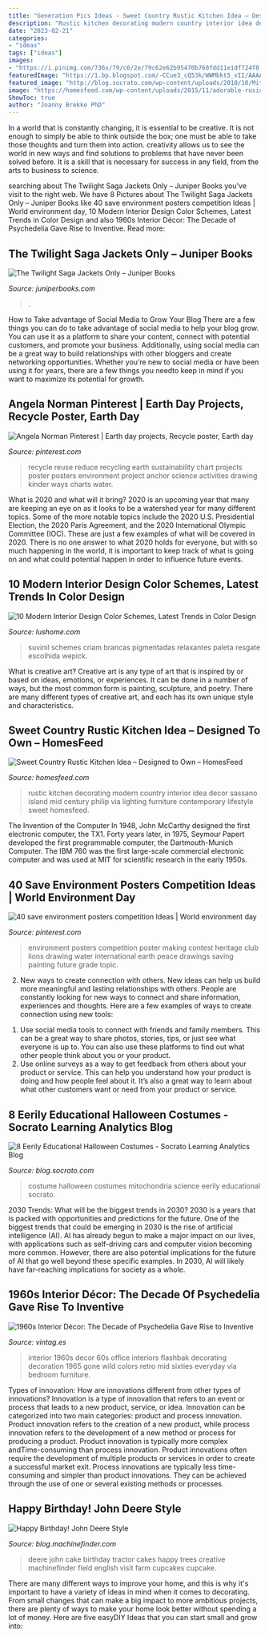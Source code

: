 ```yaml
---
title: "Generation Pics Ideas - Sweet Country Rustic Kitchen Idea – Designed To Own – Homesfeed"
description: "Rustic kitchen decorating modern country interior idea decor sassano island mid century philip via lighting furniture contemporary lifestyle sweet homesfeed"
date: "2023-02-21"
categories:
- "ideas"
tags: ["ideas"]
images:
- "https://i.pinimg.com/736x/79/c6/2e/79c62e62b95470b760fdd11e1df724f8.jpg"
featuredImage: "https://1.bp.blogspot.com/-CCue3_cQ53k/WWMbkt5_vII/AAAAAAACvQ8/2R9g2UIyczcnZlFXvBaNUcpSI4egxBTPQCLcBGAs/s1600/sixties-interior-decor-16.jpg"
featured_image: "http://blog.socrato.com/wp-content/uploads/2010/10/Mitocondria-Science-Costume.jpg"
image: "https://homesfeed.com/wp-content/uploads/2015/11/adorable-rusic-kitchen-design-with-rustic-island-with-black-glass-top-and-pendants-and-blackf-looring-and-wooden-cabinetry.jpg"
ShowToc: true
author: "Joanny Brekke PhD"
---
```



In a world that is constantly changing, it is essential to be creative. It is not enough to simply be able to think outside the box; one must be able to take those thoughts and turn them into action. creativity allows us to see the world in new ways and find solutions to problems that have never been solved before. It is a skill that is necessary for success in any field, from the arts to business to science.

	

		
searching about The Twilight Saga Jackets Only – Juniper Books you've visit to the right web. We have 8 Pictures about The Twilight Saga Jackets Only – Juniper Books like 40 save environment posters competition Ideas | World environment day, 10 Modern Interior Design Color Schemes, Latest Trends in Color Design and also 1960s Interior Décor: The Decade of Psychedelia Gave Rise to Inventive. Read more:
		
    
## The Twilight Saga Jackets Only – Juniper Books

<img loading=lazy src="https://cdn.shopify.com/s/files/1/0064/5342/8271/products/LBTW5-1200-Jackets-Only.jpg?v=1596737918" onerror="this.onerror=null;this.src='https://tse4.mm.bing.net/th?id=OIP.SUbUTwQAKhxgbEsmKWolPQHaHa&amp;pid=15.1';" alt="The Twilight Saga Jackets Only – Juniper Books">

_Source: juniperbooks.com_

>. 

	

How to Take advantage of Social Media to Grow Your Blog
There are a few things you can do to take advantage of social media to help your blog grow. You can use it as a platform to share your content, connect with potential customers, and promote your business. Additionally, using social media can be a great way to build relationships with other bloggers and create networking opportunities. Whether you’re new to social media or have been using it for years, there are a few things you needto keep in mind if you want to maximize its potential for growth.

    
## Angela Norman Pinterest | Earth Day Projects, Recycle Poster, Earth Day

<img loading=lazy src="https://i.pinimg.com/736x/04/43/d6/0443d691edf0aedfe276fbd41d0f3477.jpg" onerror="this.onerror=null;this.src='https://tse1.mm.bing.net/th?id=OIP.OpPJeiaZJgUm4QfiUbvJ8AHaKS&amp;pid=15.1';" alt="Angela Norman Pinterest | Earth day projects, Recycle poster, Earth day">

_Source: pinterest.com_

>recycle reuse reduce recycling earth sustainability chart projects poster posters environment project anchor science activities drawing kinder ways charts water. 

	

What is 2020 and what will it bring?
2020 is an upcoming year that many are keeping an eye on as it looks to be a watershed year for many different topics. Some of the more notable topics include the 2020 U.S. Presidential Election, the 2020 Paris Agreement, and the 2020 International Olympic Committee (IOC). These are just a few examples of what will be covered in 2020. There is no one answer to what 2020 holds for everyone, but with so much happening in the world, it is important to keep track of what is going on and what could potential happen in order to influence future events.

    
## 10 Modern Interior Design Color Schemes, Latest Trends In Color Design

<img loading=lazy src="https://www.lushome.com/wp-content/uploads/2021/06/modern-interior-colors-latest-trends-2.jpg" onerror="this.onerror=null;this.src='https://tse1.mm.bing.net/th?id=OIP.priiqD8v7xnoM6qzCzSNXAHaJQ&amp;pid=15.1';" alt="10 Modern Interior Design Color Schemes, Latest Trends in Color Design">

_Source: lushome.com_

>suvinil schemes criam brancas pigmentadas relaxantes paleta resgate escolhida wepick. 

	

What is creative art?
Creative art is any type of art that is inspired by or based on ideas, emotions, or experiences. It can be done in a number of ways, but the most common form is painting, sculpture, and poetry. There are many different types of creative art, and each has its own unique style and characteristics.

    
## Sweet Country Rustic Kitchen Idea – Designed To Own – HomesFeed

<img loading=lazy src="https://homesfeed.com/wp-content/uploads/2015/11/adorable-rusic-kitchen-design-with-rustic-island-with-black-glass-top-and-pendants-and-blackf-looring-and-wooden-cabinetry.jpg" onerror="this.onerror=null;this.src='https://tse4.mm.bing.net/th?id=OIP.TA3Tkxj1qXs1SC4NLOV7PwHaLH&amp;pid=15.1';" alt="Sweet Country Rustic Kitchen Idea – Designed to Own – HomesFeed">

_Source: homesfeed.com_

>rustic kitchen decorating modern country interior idea decor sassano island mid century philip via lighting furniture contemporary lifestyle sweet homesfeed. 

	

The Invention of the Computer
In 1948, John McCarthy designed the first electronic computer, the TX1. Forty years later, in 1975, Seymour Papert developed the first programmable computer, the Dartmouth-Munich Computer. The IBM 760 was the first large-scale commercial electronic computer and was used at MIT for scientific research in the early 1950s.

    
## 40 Save Environment Posters Competition Ideas | World Environment Day

<img loading=lazy src="https://i.pinimg.com/736x/79/c6/2e/79c62e62b95470b760fdd11e1df724f8.jpg" onerror="this.onerror=null;this.src='https://tse4.mm.bing.net/th?id=OIP.MUaNTCmjO-N6VCOyqsu8lQHaMS&amp;pid=15.1';" alt="40 save environment posters competition Ideas | World environment day">

_Source: pinterest.com_

>environment posters competition poster making contest heritage club lions drawing water international earth peace drawings saving painting future grade topic. 

	

2. New ways to create connection with others.
New ideas can help us build more meaningful and lasting relationships with others. People are constantly looking for new ways to connect and share information, experiences and thoughts. Here are a few examples of ways to create connection using new tools: 
1) Use social media tools to connect with friends and family members. This can be a great way to share photos, stories, tips, or just see what everyone is up to. You can also use these platforms to find out what other people think about you or your product. 
2) Use online surveys as a way to get feedback from others about your product or service. This can help you understand how your product is doing and how people feel about it. It’s also a great way to learn about what other customers want or need from your product or service.

    
## 8 Eerily Educational Halloween Costumes - Socrato Learning Analytics Blog

<img loading=lazy src="http://blog.socrato.com/wp-content/uploads/2010/10/Mitocondria-Science-Costume.jpg" onerror="this.onerror=null;this.src='https://tse4.mm.bing.net/th?id=OIP.JlJylJJiu2rTEQ2gz4if7QHaLE&amp;pid=15.1';" alt="8 Eerily Educational Halloween Costumes - Socrato Learning Analytics Blog">

_Source: blog.socrato.com_

>costume halloween costumes mitochondria science eerily educational socrato. 

	

2030 Trends: What will be the biggest trends in 2030?
2030 is a years that is packed with opportunities and predictions for the future. One of the biggest trends that could be emerging in 2030 is the rise of artificial intelligence (AI). AI has already begun to make a major impact on our lives, with applications such as self-driving cars and computer vision becoming more common. However, there are also potential implications for the future of AI that go well beyond these specific examples. In 2030, AI will likely have far-reaching implications for society as a whole.

    
## 1960s Interior Décor: The Decade Of Psychedelia Gave Rise To Inventive

<img loading=lazy src="https://1.bp.blogspot.com/-CCue3_cQ53k/WWMbkt5_vII/AAAAAAACvQ8/2R9g2UIyczcnZlFXvBaNUcpSI4egxBTPQCLcBGAs/s1600/sixties-interior-decor-16.jpg" onerror="this.onerror=null;this.src='https://tse3.mm.bing.net/th?id=OIP.h0tD6SuSs4sDoLoPgxPHMgHaKp&amp;pid=15.1';" alt="1960s Interior Décor: The Decade of Psychedelia Gave Rise to Inventive">

_Source: vintag.es_

>interior 1960s decor 60s office interiors flashbak decorating decoration 1965 gone wild colors retro mid sixties everyday via bedroom furniture. 

	

Types of innovation: How are innovations different from other types of innovations?
Innovation is a type of innovation that refers to an event or process that leads to a new product, service, or idea. Innovation can be categorized into two main categories: product and process innovation. Product innovation refers to the creation of a new product, while process innovation refers to the development of a new method or process for producing a product. 
Product innovation is typically more complex andTime-consuming than process innovation. Product innovations often require the development of multiple products or services in order to create a successful market exit. Process innovations are typically less time-consuming and simpler than product innovations. They can be achieved through the use of one or several existing methods or processes.

    
## Happy Birthday! John Deere Style

<img loading=lazy src="https://blog.machinefinder.com/wp-content/uploads/2010/04/2529962667_ca9d911728_b.jpg" onerror="this.onerror=null;this.src='https://tse4.mm.bing.net/th?id=OIP.AysJ2IdVfTJ2eMizu6CagQHaFj&amp;pid=15.1';" alt="Happy Birthday! John Deere Style">

_Source: blog.machinefinder.com_

>deere john cake birthday tractor cakes happy trees creative machinefinder field english visit farm cupcakes cupcake. 

	

There are many different ways to improve your home, and this is why it's important to have a variety of ideas in mind when it comes to decorating. From small changes that can make a big impact to more ambitious projects, there are plenty of ways to make your home look better without spending a lot of money. Here are five easyDIY Ideas that you can start small and grow into: 


